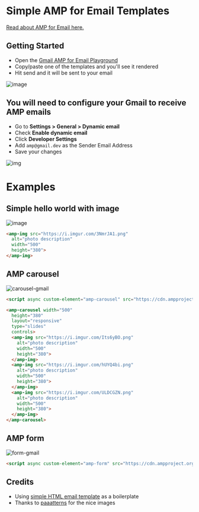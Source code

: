 # Simple AMP for Email Templates

[Read about AMP for Email here.](https://htmlemail.io/blog/getting-started-amp-for-email)

## Getting Started

* Open the [Gmail AMP for Email Playground](https://amp.gmail.dev/playground/)
* Copy/paste one of the templates and you'll see it rendered
* Hit send and it will be sent to your email

![image](https://user-images.githubusercontent.com/15963/61767757-1f1bdf80-ad9a-11e9-99b4-df623ea7fa96.png)

## You will need to configure your Gmail to receive AMP emails

* Go to **Settings > General > Dynamic email**
* Check **Enable dynamic email**
* Click **Developer Settings**
* Add `amp@gmail.dev` as the Sender Email Address
* Save your changes

![img](https://htmlemail.io/img/post-amp/amp3.jpg)

# Examples

## Simple hello world with image

![image](https://user-images.githubusercontent.com/15963/61767788-3ce94480-ad9a-11e9-97c4-cf28eafed4bf.png)

```html
<amp-img src="https://i.imgur.com/3NmrJA1.png"
  alt="photo description"
  width="500"
  height="380">
</amp-img>
```

## AMP carousel

![carousel-gmail](https://user-images.githubusercontent.com/15963/61767879-7621b480-ad9a-11e9-97b9-8a964c9fdf67.gif)

```html
<script async custom-element="amp-carousel" src="https://cdn.ampproject.org/v0/amp-carousel-0.1.js"></script>
```
```html
<amp-carousel width="500"
  height="380"
  layout="responsive"
  type="slides"
  controls>
  <amp-img src="https://i.imgur.com/Its6yBO.png"
    alt="photo description"
    width="500"
    height="380">
  </amp-img>
  <amp-img src="https://i.imgur.com/hUYQ4bi.png"
    alt="photo description"
    width="500"
    height="380">
  </amp-img>
  <amp-img src="https://i.imgur.com/ULDCGZN.png"
    alt="photo description"
    width="500"
    height="380">
  </amp-img>
</amp-carousel>
```

## AMP form

![form-gmail](https://user-images.githubusercontent.com/15963/61767946-ae28f780-ad9a-11e9-9c6a-f36509d96e76.gif)

```html
<script async custom-element="amp-form" src="https://cdn.ampproject.org/v0/amp-form-0.1.js"></script>
```

## Credits

* Using [simple HTML email template](https://github.com/leemunroe/responsive-html-email-template) as a boilerplate
* Thanks to [paaatterns](https://github.com/leemunroe/responsive-html-email-template) for the nice images
